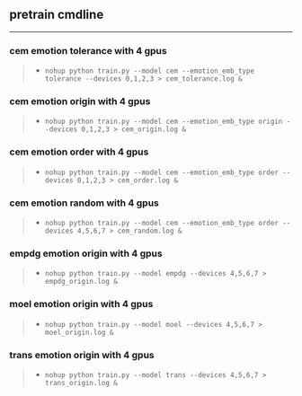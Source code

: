 ## pretrain cmdline

---
### cem emotion tolerance with 4 gpus
>* `nohup python train.py --model cem --emotion_emb_type tolerance --devices 0,1,2,3 > cem_tolerance.log &`

### cem emotion origin with 4 gpus
>* `nohup python train.py --model cem --emotion_emb_type origin --devices 0,1,2,3 > cem_origin.log &`

### cem emotion order with 4 gpus
>* `nohup python train.py --model cem --emotion_emb_type order --devices 0,1,2,3 > cem_order.log &`

### cem emotion random with 4 gpus
>* `nohup python train.py --model cem --emotion_emb_type order --devices 4,5,6,7 > cem_random.log &`

### empdg emotion origin with 4 gpus
>* `nohup python train.py --model empdg --devices 4,5,6,7 > empdg_origin.log &`

### moel emotion origin with 4 gpus
>* `nohup python train.py --model moel --devices 4,5,6,7 > moel_origin.log &`

### trans emotion origin with 4 gpus
>* `nohup python train.py --model trans --devices 4,5,6,7 > trans_origin.log &`